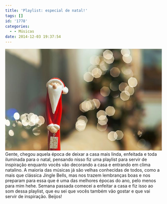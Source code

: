 ```yaml
---
title: 'Playlist: especial de natal!'
tags: []
id: '1778'
categories:
  - - Músicas
date: 2014-12-03 19:37:54
---
```


[![Papai noel de Natal, inspiração natalina ](/images/2014/12/papi-noel.jpg)](/images/2014/12/papi-noel.jpg) Gente, chegou aquela época de deixar a casa mais linda, enfeitada e toda iluminada para o natal, pensando nisso fiz uma playlist para servir de inspiração enquanto vocês vão decorando a casa e entrando em clima natalino. A maioria das músicas já são velhas conhecidas de todos, como a mais que clássica Jingle Bells, mas nos trazem lembranças boas e nos preparam para essa que é uma das melhores épocas do ano, pelo menos para mim hehe. Semana passada comecei a enfeitar a casa e fiz isso ao som dessa playlist, que eu sei que vocês também vão gostar e que vai servir de inspiração.  Beijos!
